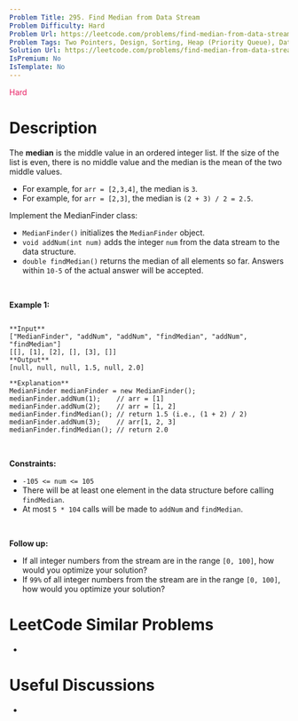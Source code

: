 ```yaml
---
Problem Title: 295. Find Median from Data Stream
Problem Difficulty: Hard
Problem Url: https://leetcode.com/problems/find-median-from-data-stream/
Problem Tags: Two Pointers, Design, Sorting, Heap (Priority Queue), Data Stream
Solution Url: https://leetcode.com/problems/find-median-from-data-stream/solution/
IsPremium: No
IsTemplate: No
---
```


<span style="color: rgb(233, 30, 99);">Hard</span>

# Description

The **median** is the middle value in an ordered integer list. If the size of the list is even, there is no middle value and the median is the mean of the two middle values.


* For example, for `arr = [2,3,4]`, the median is `3`.
* For example, for `arr = [2,3]`, the median is `(2 + 3) / 2 = 2.5`.


Implement the MedianFinder class:


* `MedianFinder()` initializes the `MedianFinder` object.
* `void addNum(int num)` adds the integer `num` from the data stream to the data structure.
* `double findMedian()` returns the median of all elements so far. Answers within `10-5` of the actual answer will be accepted.


 


**Example 1:**



```

**Input**
["MedianFinder", "addNum", "addNum", "findMedian", "addNum", "findMedian"]
[[], [1], [2], [], [3], []]
**Output**
[null, null, null, 1.5, null, 2.0]

**Explanation**
MedianFinder medianFinder = new MedianFinder();
medianFinder.addNum(1);    // arr = [1]
medianFinder.addNum(2);    // arr = [1, 2]
medianFinder.findMedian(); // return 1.5 (i.e., (1 + 2) / 2)
medianFinder.addNum(3);    // arr[1, 2, 3]
medianFinder.findMedian(); // return 2.0

```

 


**Constraints:**


* `-105 <= num <= 105`
* There will be at least one element in the data structure before calling `findMedian`.
* At most `5 * 104` calls will be made to `addNum` and `findMedian`.


 


**Follow up:**


* If all integer numbers from the stream are in the range `[0, 100]`, how would you optimize your solution?
* If `99%` of all integer numbers from the stream are in the range `[0, 100]`, how would you optimize your solution?




# LeetCode Similar Problems

- []()

# Useful Discussions

- []()
